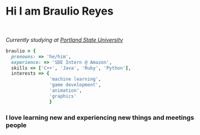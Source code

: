 # Hi I am Braulio Reyes
<br>
<p><em>Currently studying at <a href="https://www.pdx.edu/">Portland State University </a></em></p>

```ruby
braulio = {
  pronouns: => 'he/him',
  experience: => 'SDE Intern @ Amazon',
  skills => ['C++', 'Java', 'Ruby', 'Python'],
  interests => {
                'machine learning',
                'game development',
                'animation',
                'graphics'
                }
```
### I love learning new and experiencing new things and meetings people
